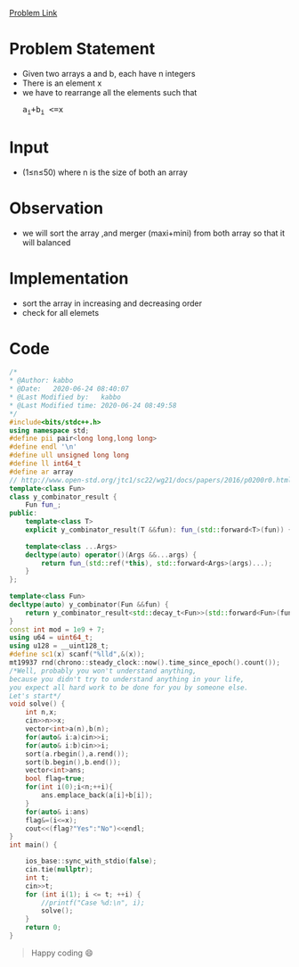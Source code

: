 [Problem Link](https://codeforces.com/contest/1445/problem/A)

# Problem Statement
- Given two arrays a and b, each have n integers
- There is an element x
- we have to rearrange all the elements such that <pre tab>a<sub>i</sub>+b<sub>i</sub> <=x

# Input
- (1≤n≤50) where n is the size of both an array

# Observation
- we will sort the array ,and merger (maxi+mini) from both array so that it will balanced

# Implementation
- sort the array in increasing and decreasing order
- check for all elemets

# Code
```c++
/*
* @Author: kabbo
* @Date:   2020-06-24 08:40:07
* @Last Modified by:   kabbo
* @Last Modified time: 2020-06-24 08:49:58
*/
#include<bits/stdc++.h>
using namespace std;
#define pii pair<long long,long long>
#define endl '\n'
#define ull unsigned long long
#define ll int64_t
#define ar array
// http://www.open-std.org/jtc1/sc22/wg21/docs/papers/2016/p0200r0.html
template<class Fun>
class y_combinator_result {
    Fun fun_;
public:
    template<class T>
    explicit y_combinator_result(T &&fun): fun_(std::forward<T>(fun)) {}
 
    template<class ...Args>
    decltype(auto) operator()(Args &&...args) {
        return fun_(std::ref(*this), std::forward<Args>(args)...);
    }
};
 
template<class Fun>
decltype(auto) y_combinator(Fun &&fun) {
    return y_combinator_result<std::decay_t<Fun>>(std::forward<Fun>(fun));
}
const int mod = 1e9 + 7;
using u64 = uint64_t;
using u128 = __uint128_t;
#define sc1(x) scanf("%lld",&(x));
mt19937 rnd(chrono::steady_clock::now().time_since_epoch().count());
/*Well, probably you won't understand anything,
because you didn't try to understand anything in your life,
you expect all hard work to be done for you by someone else. 
Let's start*/
void solve() {
    int n,x;
    cin>>n>>x;
    vector<int>a(n),b(n);
    for(auto& i:a)cin>>i;
    for(auto& i:b)cin>>i;
    sort(a.rbegin(),a.rend());
    sort(b.begin(),b.end());
    vector<int>ans;
    bool flag=true;
    for(int i(0);i<n;++i){
        ans.emplace_back(a[i]+b[i]);
    }
    for(auto& i:ans)
    flag&=(i<=x);
    cout<<(flag?"Yes":"No")<<endl;
}
int main() {

    ios_base::sync_with_stdio(false);
    cin.tie(nullptr);
    int t;
    cin>>t;
    for (int i(1); i <= t; ++i) {
        //printf("Case %d:\n", i);
        solve();
    }
    return 0;
}
```
>Happy coding :smile:
